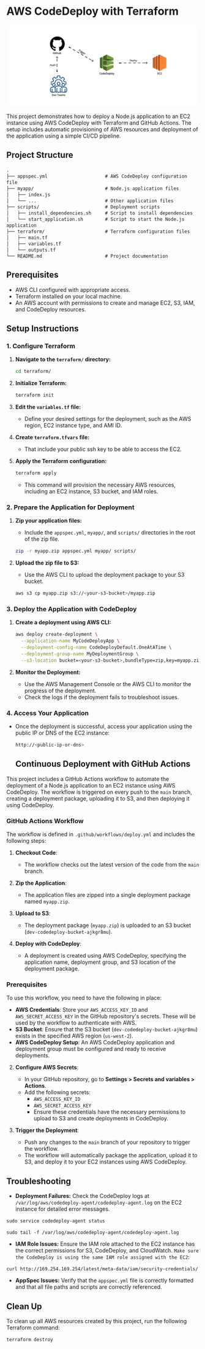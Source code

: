 # AWS CodeDeploy with Terraform

<img src=cover.png>

This project demonstrates how to deploy a Node.js application to an EC2 instance using AWS CodeDeploy with Terraform and GitHub Actions. The setup includes automatic provisioning of AWS resources and deployment of the application using a simple CI/CD pipeline.

## Project Structure

```
.
├── appspec.yml                     # AWS CodeDeploy configuration file
├── myapp/                          # Node.js application files
│   ├── index.js
│   └── ...                         # Other application files
├── scripts/                        # Deployment scripts
│   ├── install_dependencies.sh     # Script to install dependencies
│   └── start_application.sh        # Script to start the Node.js application
├── terraform/                      # Terraform configuration files
│   ├── main.tf
│   ├── variables.tf
│   └── outputs.tf
└── README.md                       # Project documentation
```


## Prerequisites

- AWS CLI configured with appropriate access.
- Terraform installed on your local machine.
- An AWS account with permissions to create and manage EC2, S3, IAM, and CodeDeploy resources.

## Setup Instructions

### 1. Configure Terraform

1. **Navigate to the `terraform/` directory:**

   ```bash
   cd terraform/
   ```

2. **Initialize Terraform:**

   ```bash
   terraform init
   ```

3. **Edit the `variables.tf` file:**

   - Define your desired settings for the deployment, such as the AWS region, EC2 instance type, and AMI ID.

4. **Create `terraform.tfvars` file:**

   - That include your public ssh key to be able to access the EC2.

5. **Apply the Terraform configuration:**
   ```bash
   terraform apply
   ```
   - This command will provision the necessary AWS resources, including an EC2 instance, S3 bucket, and IAM roles.

### 2. Prepare the Application for Deployment

1. **Zip your application files:**

   - Include the `appspec.yml`, `myapp/`, and `scripts/` directories in the root of the zip file.

   ```bash
   zip -r myapp.zip appspec.yml myapp/ scripts/
   ```

2. **Upload the zip file to S3:**
   - Use the AWS CLI to upload the deployment package to your S3 bucket.
   ```bash
   aws s3 cp myapp.zip s3://<your-s3-bucket>/myapp.zip
   ```

### 3. Deploy the Application with CodeDeploy

1. **Create a deployment using AWS CLI:**

   ```bash
   aws deploy create-deployment \
     --application-name MyCodeDeployApp \
     --deployment-config-name CodeDeployDefault.OneAtATime \
     --deployment-group-name MyDeploymentGroup \
     --s3-location bucket=<your-s3-bucket>,bundleType=zip,key=myapp.zip
   ```

2. **Monitor the Deployment:**
   - Use the AWS Management Console or the AWS CLI to monitor the progress of the deployment.
   - Check the logs if the deployment fails to troubleshoot issues.

### 4. Access Your Application

- Once the deployment is successful, access your application using the public IP or DNS of the EC2 instance:
  ```bash
  http://<public-ip-or-dns>
  ```


  ## Continuous Deployment with GitHub Actions

This project includes a GitHub Actions workflow to automate the deployment of a Node.js application to an EC2 instance using AWS CodeDeploy. The workflow is triggered on every push to the `main` branch, creating a deployment package, uploading it to S3, and then deploying it using CodeDeploy.

### GitHub Actions Workflow

The workflow is defined in `.github/workflows/deploy.yml` and includes the following steps:

1. **Checkout Code**:

   - The workflow checks out the latest version of the code from the `main` branch.

2. **Zip the Application**:

   - The application files are zipped into a single deployment package named `myapp.zip`.

3. **Upload to S3**:

   - The deployment package (`myapp.zip`) is uploaded to an S3 bucket (`dev-codedeploy-bucket-ajkgr8mu`).

4. **Deploy with CodeDeploy**:
   - A deployment is created using AWS CodeDeploy, specifying the application name, deployment group, and S3 location of the deployment package.

### Prerequisites

To use this workflow, you need to have the following in place:

- **AWS Credentials**: Store your `AWS_ACCESS_KEY_ID` and `AWS_SECRET_ACCESS_KEY` in the GitHub repository's secrets. These will be used by the workflow to authenticate with AWS.
- **S3 Bucket**: Ensure that the S3 bucket (`dev-codedeploy-bucket-ajkgr8mu`) exists in the specified AWS region (`us-west-2`).
- **AWS CodeDeploy Setup**: An AWS CodeDeploy application and deployment group must be configured and ready to receive deployments.

2. **Configure AWS Secrets**:

   - In your GitHub repository, go to **Settings > Secrets and variables > Actions**.
   - Add the following secrets:
     - `AWS_ACCESS_KEY_ID`
     - `AWS_SECRET_ACCESS_KEY`
     - Ensure these credentials have the necessary permissions to upload to S3 and create deployments in CodeDeploy.

3. **Trigger the Deployment**:
   - Push any changes to the `main` branch of your repository to trigger the workflow.
   - The workflow will automatically package the application, upload it to S3, and deploy it to your EC2 instances using AWS CodeDeploy.

## Troubleshooting

- **Deployment Failures:** Check the CodeDeploy logs at `/var/log/aws/codedeploy-agent/codedeploy-agent.log` on the EC2 instance for detailed error messages.

```
sudo service codedeploy-agent status
```

```
sudo tail -f /var/log/aws/codedeploy-agent/codedeploy-agent.log
```

- **IAM Role Issues:** Ensure the IAM role attached to the EC2 instance has the correct permissions for S3, CodeDeploy, and CloudWatch.
  `Make sure the CodeDeploy is using the same IAM role assigned with the EC2`:

```
curl http://169.254.169.254/latest/meta-data/iam/security-credentials/
```

- **AppSpec Issues:** Verify that the `appspec.yml` file is correctly formatted and that all file paths and scripts are correctly referenced.

## Clean Up

To clean up all AWS resources created by this project, run the following Terraform command:

```bash
terraform destroy
```